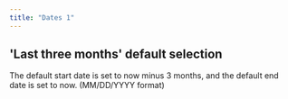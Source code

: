 ```yaml
---
title: "Dates 1"
---
```


## 'Last three months' default selection

The default start date is set to now minus 3 months, and the default end date is set to now.
(MM/DD/YYYY format)
